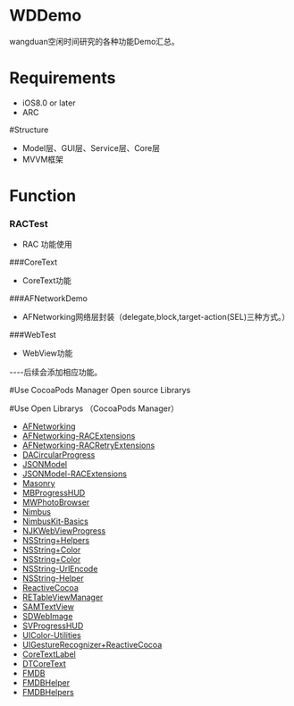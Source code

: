 # WDDemo
wangduan空闲时间研究的各种功能Demo汇总。
# Requirements
* iOS8.0 or later
* ARC

#Structure
* Model层、GUI层、Service层、Core层
* MVVM框架

# Function 
### RACTest
* RAC 功能使用

###CoreText
* CoreText功能

###AFNetworkDemo
* AFNetworking网络层封装（delegate,block,target-action(SEL)三种方式。）

###WebTest
* WebView功能

----后续会添加相应功能。

#Use CocoaPods Manager Open source Librarys

#Use Open Librarys （CocoaPods Manager）
* [AFNetworking](https://github.com/AFNetworking/AFNetworking.git)
* [AFNetworking-RACExtensions](https://github.com/CodaFi/AFNetworking-RACExtensions.git)
* [AFNetworking-RACRetryExtensions](https://github.com/legoless/AFNetworking-RACRetryExtensions.git)
* [DACircularProgress](https://github.com/danielamitay/DACircularProgress.git)
* [JSONModel](https://github.com/icanzilb/JSONModel.git)
* [JSONModel-RACExtensions](https://github.com/legoless/JSONModel-RACExtensions.git)
* [Masonry](https://github.com/cloudkite/Masonry)
* [MBProgressHUD](https://github.com/matej/MBProgressHUD.git)
* [MWPhotoBrowser](https://github.com/mwaterfall/MWPhotoBrowser.git)
* [Nimbus](https://github.com/jverkoey/nimbus.git)
* [NimbusKit-Basics](https://github.com/nimbuskit/basics.git)
* [NJKWebViewProgress](https://github.com/ninjinkun/NJKWebViewProgress)
* [NSString+Helpers](https://github.com/Bogdan-Stasjuk/NSString-Helpers.git)
* [NSString+Color](https://github.com/nicolasgoutaland/NSString-Color.git)
* [NSString+Color](https://github.com/nicolasgoutaland/NSString-Color.git)
* [NSString-UrlEncode](https://github.com/kevinrenskers/NSString-URLEncode.git)
* [NSString-Helper](https://github.com/giuseppenucifora/NSString-Helper.git)
* [ReactiveCocoa](https://github.com/ReactiveCocoa/ReactiveCocoa)
* [RETableViewManager](https://github.com/romaonthego/RETableViewManager.git)
* [SAMTextView](https://github.com/soffes/SAMTextView.git)
* [SDWebImage](https://github.com/rs/SDWebImage.git)
* [SVProgressHUD](https://github.com/TransitApp/SVProgressHUD.git)
* [UIColor-Utilities](https://github.com/fcanas/uicolor-utilities.git)
* [UIGestureRecognizer+ReactiveCocoa](https://github.com/kaiinui/UIGestureRecognizer-RACExtension.git)
* [CoreTextLabel](https://github.com/appfarms/CoreTextLabel.git)
* [DTCoreText](https://github.com/Cocoanetics/DTCoreText.git)
* [FMDB](https://github.com/ccgus/fmdb.git)
* [FMDBHelper](https://github.com/lijingcheng/FMDBHelper.git)
* [FMDBHelpers](https://github.com/nerdyc/FMDBHelpers.git)
